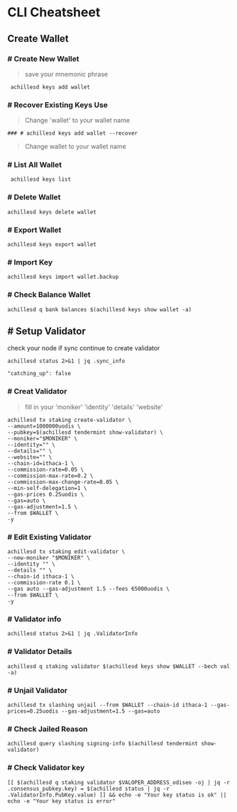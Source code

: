 # **CLI Cheatsheet**

## Create Wallet

### # Create New Wallet
> save your mnemonic phrase
```
 achillesd keys add wallet
```
### # Recover Existing Keys Use
> Change 'wallet' to your wallet name
```
### # achillesd keys add wallet --recover
```
> Change wallet to your wallet name

### # List All Wallet
```
 achillesd keys list
```

### # Delete Wallet
```
achillesd keys delete wallet
```
### # Export Wallet
```
achillesd keys export wallet
```
### # Import Key
```
achillesd keys import wallet.backup
```
### # Check Balance Wallet
```
achillesd q bank balances $(achillesd keys show wallet -a)
```

## # Setup Validator
check your node if sync continue to create validator
```
achillesd status 2>&1 | jq .sync_info
```
`"catching_up": false`

### # Creat Validator
>fill in your 'moniker' 'identity' 'details' 'website'
```
achillesd tx staking create-validator \
--amount=1000000uodis \
--pubkey=$(achillesd tendermint show-validator) \
--moniker="$MONIKER" \
--identity="" \
--details="" \
--website="" \
--chain-id=ithaca-1 \
--commission-rate=0.05 \
--commission-max-rate=0.2 \
--commission-max-change-rate=0.05 \
--min-self-delegation=1 \
--gas-prices 0.25uodis \
--gas=auto \
--gas-adjustment=1.5 \
--from $WALLET \
-y
```

### # Edit Existing Validator
```
achillesd tx staking edit-validator \
--new-moniker "$MONIKER" \
--identity "" \
--details "" \
--chain-id ithaca-1 \
--commission-rate 0.1 \
--gas auto --gas-adjustment 1.5 --fees 65000uodis \
--from $WALLET \
-y
```

### # Validator info
```
achillesd status 2>&1 | jq .ValidatorInfo
```

### # Validator Details
```
achillesd q staking validator $(achillesd keys show $WALLET --bech val -a)
```

### # Unjail Validator
```
achillesd tx slashing unjail --from $WALLET --chain-id ithaca-1 --gas-prices=0.25uodis --gas-adjustment=1.5 --gas=auto
```

### # Check Jailed Reason
```
achillesd query slashing signing-info $(achillesd tendermint show-validator)
```

### # Check Validator key
```
[[ $(achillesd q staking validator $VALOPER_ADDRESS_odiseo -oj | jq -r .consensus_pubkey.key) = $(achillesd status | jq -r .ValidatorInfo.PubKey.value) ]] && echo -e "Your key status is ok" || echo -e "Your key status is error"
```
